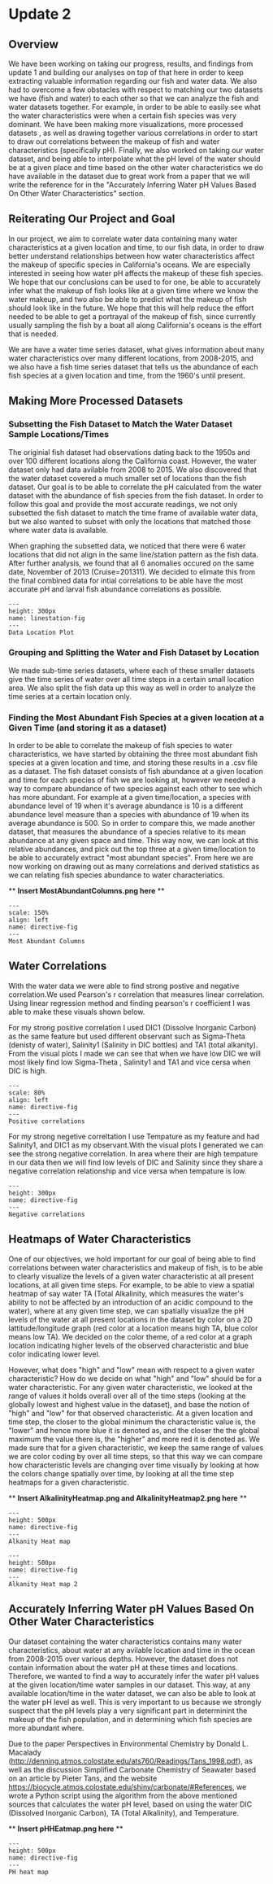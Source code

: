 # Update 2

## Overview

We have been working on taking our progress, results, and findings from update 1 and building our analyses on top of that here in order to keep extracting
valuable information regarding our fish and water data. We also had to overcome a few obstacles with respect to matching our two datasets we have (fish and water)
to each other so that we can analyze the fish and water datasets together. For example, in order to be able to easily see what the water characteristics were when a
certain fish species was very dominant. We have been making more visualizations, more processed datasets , as well as drawing together various correlations in order to start to draw out correlations between the makeup of fish and water characteristics (specifically pH). Finally, we also worked on taking our water dataset, and being able to interpolate what the pH level of the water should be at a given place and time based on the other water characteristics we do have available in the dataset due to great work from a paper that we will write the reference for in the "Accurately Inferring Water pH Values Based On Other Water Characteristics" section.

## Reiterating Our Project and Goal

In our project, we aim to correlate water data containing many water characteristics at a given location and time, to our fish data, in order to draw better understand relationships between how water characteristics affect the makeup of specific species in California's oceans. We are especially interested in seeing how water pH affects the makeup of these fish species. We hope that our conclusions can be used to for one, be able to accurately infer what the makeup of fish looks like at a given time where we know the water makeup, and two also be able to predict what the makeup of fish should look like in the future. We hope that this will help reduce the effort needed to be able to get a portrayal of the makeup of fish, since currently usually sampling the fish by a boat all along California's oceans is the effort that is needed.

We are have a water time series dataset, what gives information about many water characteristics over many different locations, from 2008-2015, and we also have a fish time series dataset that tells us the abundance of each fish species at a given location and time, from the 1960's until present.

## Making More Processed Datasets

### Subsetting the Fish Dataset to Match the Water Dataset Sample Locations/Times

The originial fish dataset had observations dating back to the 1950s and over 100 different locations along the California coast. However, the water dataset only had data avilable from 2008 to 2015. We also discovered that the water dataset covered a much smaller set of locations than the fish dataset. Our goal is to be able to correlate the pH calculated from the water dataset with the abundance of fish species from the fish dataset. In order to follow this goal and provide the most accurate readings, we not only subsetted the fish dataset to match the time frame of available water data, but we also wanted to subset with only the locations that matched those where water data is available.

When graphing the subsetted data, we noticed that there were 6 water locations that did not align in the same line/station pattern as the fish data. After further analysis, we found that all 6 anomalies occured on the same date, November of 2013 (Cruise=201311). We decided to elimate this from the final combined data for intial correlations to be able have the most accurate pH and larval fish abundance correlations as possible. 

```{figure} images/LineStationPlot.png
---
height: 300px
name: linestation-fig
---
Data Location Plot
```

### Grouping and Splitting the Water and Fish Dataset by Location

We made sub-time series datasets, where each of these smaller datasets give the time series of water over all time steps in a certain small location area. We also split the fish data up this way as well in order to analyze the time series at a certain location only.


### Finding the Most Abundant Fish Species at a given location at a Given Time (and storing it as a dataset)

In order to be able to correlate the makeup of fish species to water characteristics, we have started by obtaining the three most abundant fish species at a given location and time, and storing these results in a .csv file as a dataset. The fish dataset consists of fish abundance at a given location and time for each species of fish we are looking at, however we needed a way to compare abundance of two species against each other to see which has more abundant. For example at a given time/location, a species with abundance level of 19 when it's average abundance is 10 is a different abundance level measure than a species with abundance of 19 when its average abundance is 500. So in order to compare this, we made another dataset, that measures the abundance of a species relative to its mean abundance at any given space and time. This way now, we can look at this relative abundances, and pick out the top three at a given time/location to be able to accurately extract "most abundant species". From here we are now working on drawing out as many correlations and derived statistics as we can relating fish species abundance to water characteriatics.

** **Insert MostAbundantColumns.png here** **
```{figure} images/MostAbundantColumns.png
---
scale: 150%
align: left
name: directive-fig
---
Most Abundant Columns
```

## Water Correlations
With the water data we were able to find strong postive and negative correlation.We used Pearson's r correlation that measures linear correlation. Using linear regression method and finding pearson's r coefficient I was able to make these visuals shown below.

For my strong positive correlation I used DIC1 (Dissolve Inorganic Carbon) as the same feature but used different observant such as Sigma-Theta (denisty of water), Salinity1 (Salinity in DIC bottles) and TA1 (total alkanity). From the visual plots I made we can see that when we have low DIC we will most likely find low Sigma-Theta , Salinity1 and TA1 and vice cersa when DIC is high.
```{figure} images/postive_cr.png
---
scale: 80%
align: left
name: directive-fig
---
Positive correlations 
```
For my strong negetive correltation I use Tempature as my feature and had Salinity1, and DIC1 as my observant.With the visual plots I generated we can see the strong negative correlation. In area where their are high tempature in our data then we will find low levels of DIC and Salinity since they share a negative correlation relationship and vice versa when tempature is low. 
```{figure} images/negative_cr.png
---
height: 300px
name: directive-fig
---
Negative correlations 
```
## Heatmaps of Water Characteristics

One of our objectives, we hold important for our goal of being able to find correlations between water characteristics and makeup of fish, is to be able to clearly visualize the levels of a given water characteristic at all present locations, at all given time steps. For example, to be able to view a spatial heatmap of say water TA (Total Alkalinity, which measures the water's ability to not be affected by an introduction of an acidic compound to the water), where at any given time step, we can spatially visualize the pH levels of the water at all present locations in the dataset by color on a 2D lattitude/longitude graph (red color at a location means high TA, blue color means low TA). We decided on the color theme, of a red color at a graph location indicating higher levels of the observed characteristic and blue color indicating lower level. 

However, what does "high" and "low" mean with respect to a given water characteristic? How do we decide on what "high" and "low" should be for a water characteristic. For any given water characteristic, we looked at the range of values it holds overall over all of the time steps (looking at the globally lowest and highest value in the dataset), and base the notion of "high" and "low" for that observed characteristic. At a given location and time step, the closer to the global minimum the characteristic value is, the "lower" and hence more blue it is denoted as, and the closer the the global maximum the value there is, the "higher" and more red it is denoted as. We made sure that for a given characteristic, we keep the same range of values we are color coding by over all time steps, so that this way we can compare how characteristic levels are changing over time visually by looking at how the colors change spatially over time, by looking at all the time step heatmaps for a given characteristic.

** **Insert AlkalinityHeatmap.png and AlkalinityHeatmap2.png here** **
```{figure} images/AlkalinityHeatmap.png
---
height: 500px
name: directive-fig
---
Alkanity Heat map 
```

```{figure} images/AlkalinityHeatmap2.png
---
height: 500px
name: directive-fig
---
Alkanity Heat map 2
```

## Accurately Inferring Water pH Values Based On Other Water Characteristics

Our dataset containing the water characteristics contains many water characteristics, about water at any avilable location and time in the ocean from 2008-2015 over various depths. However, the dataset does not contain information about the water pH at these times and locations. Therefore, we wanted to find a way to accurately infer the water pH values at the given location/time water samples in our dataset. This way, at any available location/time in the water dataset, we can also be able to look at the water pH level as well. This is very important to us because we strongly suspect that the pH levels play a very significant part in determinint the makeup of the fish population, and in determining which fish species are more abundant where.

Due to the paper Perspectives in Environmental Chemistry by Donald L. Macalady (http://denning.atmos.colostate.edu/ats760/Readings/Tans_1998.pdf), as well as the discussion Simplified Carbonate Chemistry of Seawater based on an article by Pieter Tans, and the website https://biocycle.atmos.colostate.edu/shiny/carbonate/#References, we wrote a Python script using the algorithm from the above mentioned sources that calculates the water pH level, based on using the water DIC (Dissolved Inorganic Carbon), TA (Total Alkalinity), and Temperature. 

** **Insert pHHEatmap.png here** **
```{figure} images/pHHeatmap.png
---
height: 500px
name: directive-fig
---
PH heat map 
```
